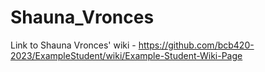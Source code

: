 # Shauna_Vronces
Link to Shauna Vronces' wiki - https://github.com/bcb420-2023/ExampleStudent/wiki/Example-Student-Wiki-Page
